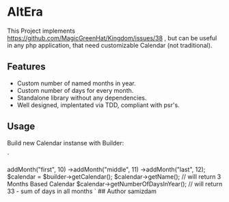 # AltEra

This Project implements https://github.com/MagicGreenHat/Kingdom/issues/38 , but can be useful in any php application, that need customizable Calendar (not traditional).  

## Features
- Custom number of named months in year. 
- Custom number of days for every month.
- Standalone library without any dependencies. 
- Well designed, implentated via TDD, compliant with psr's. 

## Usage

Build new Calendar instanse with Builder:

`
<?php

use FreeElephants\AltEra\Builder\MonthAwareCalendarBuilder;

// Lets create calendar with 3 differance months
$builder = new MonthAwareCalendarBuilder("3 Months Based Calendar");

$builder->addMonth("first", 10)
		->addMonth("middle", 11)
		->addMonth("last", 12);

$calendar = $builder->getCalendar();
$calendar->getName(); // will return 3 Months Based Calendar
$calendar->getNumberOfDaysInYear(); // will return 33 - sum of days in all months 

`

## Author

samizdam <samizdam@inbox.ru>